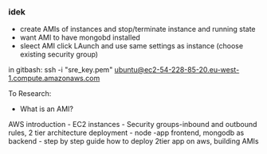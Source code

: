### idek

- create AMIs of instances and stop/terminate instance and running state
- want AMI to have mongobd installed
- sleect AMI click LAunch and use same settings as instance (choose existing security group)

in gitbash: ssh -i "sre_key.pem" ubuntu@ec2-54-228-85-20.eu-west-1.compute.amazonaws.com


To Research:

- What is an AMI?

AWS introduction - EC2 instances - Security groups-inbound and outbound rules, 2 tier architecture deployment - node -app frontend, mongodb as backend - step by step guide how to deploy 2tier app on aws, building AMIs
